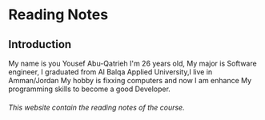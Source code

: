 # Reading Notes   
## Introduction
My name is you Yousef Abu-Qatrieh I'm 26 years old, My major is Software engineer, I graduated from Al Balqa Applied University,I live in Amman/Jordan
My hobby is fixxing computers and now I am enhance My programming skills to become a good Developer.
###### This website contain the reading notes of the course.
